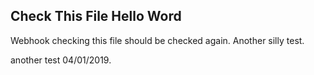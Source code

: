 ## Check This File Hello Word

Webhook checking this file should be checked again. Another silly test.

another test 04/01/2019.
